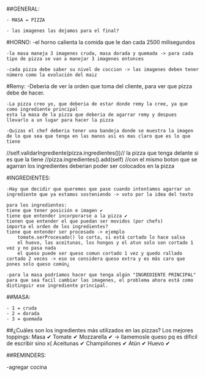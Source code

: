 ##GENERAL:

    - MASA = PIZZA

    - las imagenes las dejamos para el final?

#HORNO:
    -el horno calienta la comida que le dan cada 2500 milisegundos

    -la masa maneja 3 imagenes cruda, masa dorada y quemada -> para cada tipo de pizza se van a manejar 3 imagenes entonces

    -cada pizza debe saber su nivel de coccion -> las imagenes deben tener número como la evolución del maiz

#Remy: 
    -Deberia de ver la orden que toma del cliente, para ver que pizza debe de hacer.
    
    -La pizza creo yo, que deberia de estar donde remy la cree, ya que como ingrediente principal
    esta la masa de la pizza que deberia de agarrar remy y despues llevarlo a un lugar para hacer la pizza

    -Quizas el chef deberia tener una bandeja donde se muestra la imagen de lo que sea que tenga en las manos asi es mas claro que es lo que tiene

//self.validarIngrediente(pizza.ingredientes())// la pizza que tenga delante si es que la tiene
//pizza.ingredientes().add(self)
//con el mismo boton que se agarran los ingredientes deberian poder ser colocados en la pizza
        

#INGREDIENTES:

    -Hay que decidir que queremos que pase cuando intentamos agarrar un ingrediente que ya estamos sosteniendo -> voto por la idea del texto

    para los ingredientes:
    tiene que tener posición e imagen ✔
    tiene que entender incorporarse a la pizza ✔
    tienen que entender el que puedan ser movidos (por chefs)
    importa el orden de los ingredientes? 
    tiene que entender ser procesado -> ejemplo 
        tomate.serProcesado() lo corta, si está cortado lo hace salsa
        el huevo, las aceitunas, los hongos y el atun solo son cortado 1 vez y no pasa nada
        el queso puede ser queso comun cortado 1 vez y quedo rallado cortado 2 veces -> eso se considera queso extra y es más caro que pones solo queso común¿

    -para la masa podríamos hacer que tenga algún "INGREDIENTE PRINCIPAL" para que sea facil cambiar las imagenes, el problema ahora está como distinguir ese ingrediente principal.


##MASA:

    - 1 = cruda
    - 2 = dorada
    - 3 = quemada




##¿Cuáles son los ingredientes más utilizados en las pizzas? Los mejores toppings:
Masa ✔
Tomate ✔
Mozzarella ✔ -> llamemosle queso pq es dificil de escribir sino x(
Aceitunas ✔
Champiñones ✔
Atún ✔
Huevo ✔

##REMINDERS:

-agregar cocina
